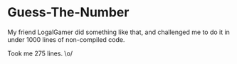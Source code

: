 # Guess-The-Number

My friend LogalGamer did something like that, and challenged me to do it in under 1000 lines of non-compiled code.

Took me 275 lines. \o/
